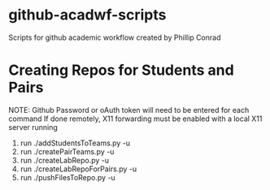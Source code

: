 github-acadwf-scripts
=====================

Scripts for github academic workflow created by Phillip Conrad 

Creating Repos for Students and Pairs
=====================
NOTE: Github Password or oAuth token will need to be entered for each command
      If done remotely, X11 forwarding must be enabled with a local X11 server running

1) run ./addStudentsToTeams.py -u <GITHUBID>
2) run ./createPairTeams.py -u <GITHUBID>
3) run ./createLabRepo.py -u <GITHUBID> <LABNAME>
4) run ./createLabRepoForPairs.py -u <GITHUBID> <LABNAME>
5) run ./pushFilesToRepo.py -u <GITHUBID> <LABNAME>